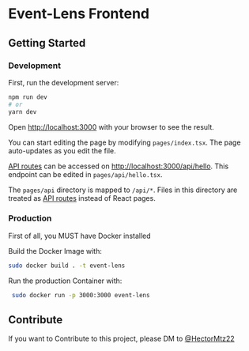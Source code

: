 # Event-Lens Frontend

## Getting Started

### Development

First, run the development server:

```bash
npm run dev
# or
yarn dev
```

Open [http://localhost:3000](http://localhost:3000) with your browser to see the result.

You can start editing the page by modifying `pages/index.tsx`. The page auto-updates as you edit the file.

[API routes](https://nextjs.org/docs/api-routes/introduction) can be accessed on [http://localhost:3000/api/hello](http://localhost:3000/api/hello). This endpoint can be edited in `pages/api/hello.tsx`.

The `pages/api` directory is mapped to `/api/*`. Files in this directory are treated as [API routes](https://nextjs.org/docs/api-routes/introduction) instead of React pages.

### Production

First of all, you MUST have Docker installed

Build the Docker Image with:

```bash
sudo docker build . -t event-lens
```

Run the production Container with:

```bash
 sudo docker run -p 3000:3000 event-lens
```

## Contribute

If you want to Contribute to this project, please DM to
[@HectorMtz22](https://github.com/HectorMtz22)
